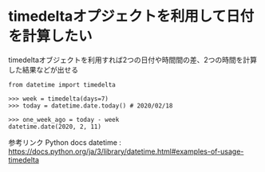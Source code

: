 # timedeltaオプジェクトを利用して日付を計算したい

timedeltaオブジェクトを利用すれば2つの日付や時間間の差、2つの時間を計算した結果などが出せる  

```
from datetime import timedelta

>>> week = timedelta(days=7)
>>> today = datetime.date.today() # 2020/02/18

>>> one_week_ago = today - week
datetime.date(2020, 2, 11)
```
参考リンク
Python docs datetime :
https://docs.python.org/ja/3/library/datetime.html#examples-of-usage-timedelta
